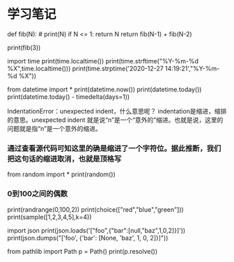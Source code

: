 # 学习笔记

 def fib(N):
    # print(N)
    if N <= 1:
        return N
    return fib(N-1) + fib(N-2)


 print(fib(3))

 import time
 print(time.localtime())
 print(time.strftime("%Y-%m-%d %X",time.localtime()))
 print(time.strptime('2020-12-27 14:19:21',"%Y-%m-%d %X"))

 from datetime import *
 print(datetime.now())
 print(datetime.today())
 print(datetime.today() - timedelta(days=1))

IndentationError：unexpected indent，什么意思呢？
indentation是缩进，缩排的意思。unexpected indent 就是说“n”是一个“意外的”缩进。也就是说，这里的问题就是指“n”是一个意外的缩进。
### 通过查看源代码可知这里的确是缩进了一个字符位。据此推断，我们把这句话的缩进取消，也就是顶格写

from random import * 
print(random())
### 0到100之间的偶数
print(randrange(0,100,2))
print(choice(["red","blue","green"]))
print(sample([1,2,3,4,5],k=4))

import json
print(json.loads('["foo",{"bar":[null,"baz",1,0,2]}]'))
print(json.dumps("['foo', {'bar': [None, 'baz', 1, 0, 2]}]"))

from pathlib import Path
p = Path()
print(p.resolve())
